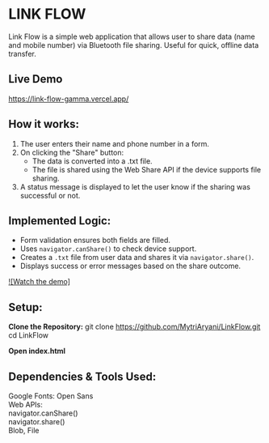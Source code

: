 # LINK FLOW
Link Flow is a simple web application that allows user to share data (name and mobile number) via Bluetooth file sharing. Useful for quick, offline data transfer.

## Live Demo
https://link-flow-gamma.vercel.app/

## How it works:
1. The user enters their name and phone number in a form.
2. On clicking the "Share" button:
    - The data is converted into a .txt file.
    - The file is shared using the Web Share API if the device supports file sharing.
3. A status message is displayed to let the user know if the sharing was successful or not.

## Implemented Logic:
- Form validation ensures both fields are filled.
- Uses `navigator.canShare()` to check device support.
- Creates a `.txt` file from user data and shares it via `navigator.share()`.
- Displays success or error messages based on the share outcome.

[![Watch the demo]](https://vimeo.com/1082064383/0e930fa4f2?share=copy)


## Setup:
**Clone the Repository:**
   git clone https://github.com/MytriAryani/LinkFlow.git  
   cd LinkFlow  
   
**Open index.html**

## Dependencies & Tools Used:
Google Fonts: Open Sans  
Web APIs:  
  navigator.canShare()  
  navigator.share()  
  Blob, File
  



   
